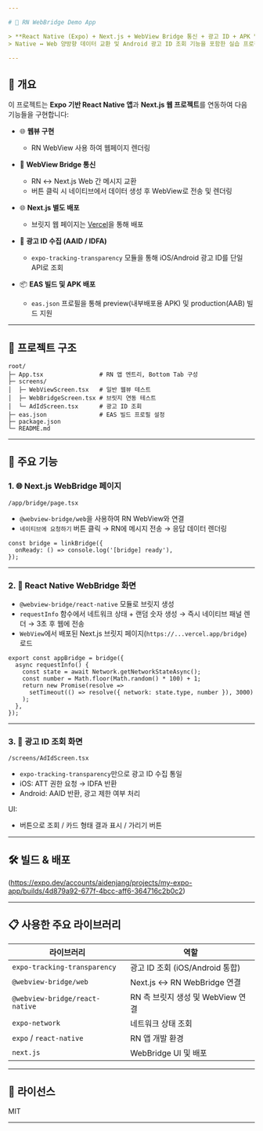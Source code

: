 ```yaml
---

# 📱 RN WebBridge Demo App

> **React Native (Expo) + Next.js + WebView Bridge 통신 + 광고 ID + APK 빌드**
> Native ↔ Web 양방향 데이터 교환 및 Android 광고 ID 조회 기능을 포함한 실습 프로젝트

---
```


## 🚀 개요

이 프로젝트는 **Expo 기반 React Native 앱**과 **Next.js 웹 프로젝트**를 연동하여 다음 기능들을 구현합니다:


* 🌐 **웹뷰 구현**
  
  * RN WebView 사용 하여 웹페이지 렌더링
  
* 📡 **WebView Bridge 통신**

  * RN ↔ Next.js Web 간 메시지 교환
  * 버튼 클릭 시 네이티브에서 데이터 생성 후 WebView로 전송 및 렌더링
  
* 🌐 **Next.js 별도 배포**

  * 브릿지 웹 페이지는 [Vercel](https://count-app-omega.vercel.app/bridge)을 통해 배포
  
* 🧠 **광고 ID 수집 (AAID / IDFA)**
  
  * `expo-tracking-transparency` 모듈을 통해 iOS/Android 광고 ID를 단일 API로 조회
    
* 📦 **EAS 빌드 및 APK 배포**

  * `eas.json` 프로필을 통해 preview(내부배포용 APK) 및 production(AAB) 빌드 지원

---

## 🧱 프로젝트 구조

```
root/
├─ App.tsx                # RN 앱 엔트리, Bottom Tab 구성
├─ screens/
│  ├─ WebViewScreen.tsx   # 일반 웹뷰 테스트
│  ├─ WebBridgeScreen.tsx # 브릿지 연동 테스트
│  └─ AdIdScreen.tsx      # 광고 ID 조회
├─ eas.json               # EAS 빌드 프로필 설정
├─ package.json
└─ README.md
```

---

## 🧠 주요 기능

### 1. 🌐 **Next.js WebBridge 페이지**

`/app/bridge/page.tsx`

* `@webview-bridge/web`을 사용하여 RN WebView와 연결
* `네이티브에 요청하기` 버튼 클릭 → RN에 메시지 전송 → 응답 데이터 렌더링

```tsx
const bridge = linkBridge({
  onReady: () => console.log('[bridge] ready'),
});
```

---

### 2. 📲 **React Native WebBridge 화면**

* `@webview-bridge/react-native` 모듈로 브릿지 생성
* `requestInfo` 함수에서 네트워크 상태 + 랜덤 숫자 생성 → 즉시 네이티브 패널 렌더 → 3초 후 웹에 전송
* `WebView`에서 배포된 Next.js 브릿지 페이지(`https://...vercel.app/bridge`) 로드

```tsx
export const appBridge = bridge({
  async requestInfo() {
    const state = await Network.getNetworkStateAsync();
    const number = Math.floor(Math.random() * 100) + 1;
    return new Promise(resolve =>
      setTimeout(() => resolve({ network: state.type, number }), 3000)
    );
  },
});
```

---

### 3. 🧠 **광고 ID 조회 화면**

`/screens/AdIdScreen.tsx`

* `expo-tracking-transparency`만으로 광고 ID 수집 통일
* iOS: ATT 권한 요청 → IDFA 반환
* Android: AAID 반환, 광고 제한 여부 처리

UI:

* 버튼으로 조회 / 카드 형태 결과 표시 / 가리기 버튼

---

## 🛠️ 빌드 & 배포

(https://expo.dev/accounts/aidenjang/projects/my-expo-app/builds/4d879a92-677f-4bcc-aff6-364716c2b0c2)

---

## 📋 사용한 주요 라이브러리

| 라이브러리                          | 역할                        |
| ------------------------------ | ------------------------- |
| `expo-tracking-transparency`   | 광고 ID 조회 (iOS/Android 통합) |
| `@webview-bridge/web`          | Next.js ↔ RN WebBridge 연결 |
| `@webview-bridge/react-native` | RN 측 브릿지 생성 및 WebView 연결  |
| `expo-network`                 | 네트워크 상태 조회                |
| `expo` / `react-native`        | RN 앱 개발 환경                |
| `next.js`                      | WebBridge UI 및 배포         |

---

## 📄 라이선스

MIT

---

